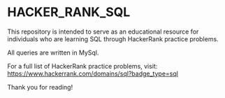 # HACKER_RANK_SQL

This repository is intended to serve as an educational resource for individuals who are learning SQL through HackerRank practice problems.

All queries are written in MySql.

For a full list of HackerRank practice problems, visit: https://www.hackerrank.com/domains/sql?badge_type=sql

Thank you for reading!
